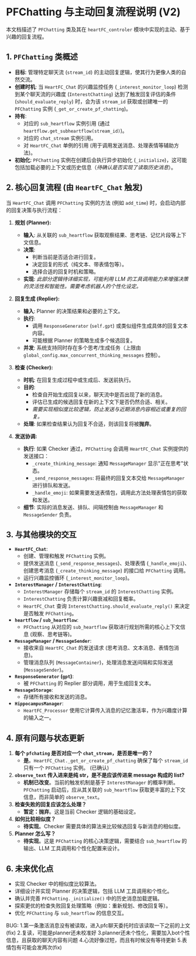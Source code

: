 # PFChatting 与主动回复流程说明 (V2)

本文档描述了 `PFChatting` 类及其在 `heartFC_controler` 模块中实现的主动、基于兴趣的回复流程。

## 1. `PFChatting` 类概述

*   **目标**: 管理特定聊天流 (`stream_id`) 的主动回复逻辑，使其行为更像人类的自然交流。
*   **创建时机**: 当 `HeartFC_Chat` 的兴趣监控任务 (`_interest_monitor_loop`) 检测到某个聊天流的兴趣度 (`InterestChatting`) 达到了触发回复评估的条件 (`should_evaluate_reply`) 时，会为该 `stream_id` 获取或创建唯一的 `PFChatting` 实例 (`_get_or_create_pf_chatting`)。
*   **持有**:
    *   对应的 `sub_heartflow` 实例引用 (通过 `heartflow.get_subheartflow(stream_id)`)。
    *   对应的 `chat_stream` 实例引用。
    *   对 `HeartFC_Chat` 单例的引用 (用于调用发送消息、处理表情等辅助方法)。
*   **初始化**: `PFChatting` 实例在创建后会执行异步初始化 (`_initialize`)，这可能包括加载必要的上下文或历史信息（*待确认是否实现了读取历史消息*）。

## 2. 核心回复流程 (由 `HeartFC_Chat` 触发)

当 `HeartFC_Chat` 调用 `PFChatting` 实例的方法 (例如 `add_time`) 时，会启动内部的回复决策与执行流程：

1.  **规划 (Planner):**
    *   **输入**: 从关联的 `sub_heartflow` 获取观察结果、思考链、记忆片段等上下文信息。
    *   **决策**:
        *   判断当前是否适合进行回复。
        *   决定回复的形式（纯文本、带表情包等）。
        *   选择合适的回复时机和策略。
    *   **实现**: *此部分逻辑待详细实现，可能利用 LLM 的工具调用能力来增强决策的灵活性和智能性。需要考虑机器人的个性化设定。*

2.  **回复生成 (Replier):**
    *   **输入**: Planner 的决策结果和必要的上下文。
    *   **执行**:
        *   调用 `ResponseGenerator` (`self.gpt`) 或类似组件生成具体的回复文本内容。
        *   可能根据 Planner 的策略生成多个候选回复。
    *   **并发**: 系统支持同时存在多个思考/生成任务（上限由 `global_config.max_concurrent_thinking_messages` 控制）。

3.  **检查 (Checker):**
    *   **时机**: 在回复生成过程中或生成后、发送前执行。
    *   **目的**:
        *   检查自开始生成回复以来，聊天流中是否出现了新的消息。
        *   评估已生成的候选回复在新的上下文下是否仍然合适、相关。
        *   *需要实现相似度比较逻辑，防止发送与近期消息内容相近或重复的回复。*
    *   **处理**: 如果检查结果认为回复不合适，则该回复将被**抛弃**。

4.  **发送协调:**
    *   **执行**: 如果 Checker 通过，`PFChatting` 会调用 `HeartFC_Chat` 实例提供的发送接口：
        *   `_create_thinking_message`: 通知 `MessageManager` 显示"正在思考"状态。
        *   `_send_response_messages`: 将最终的回复文本交给 `MessageManager` 进行排队和发送。
        *   `_handle_emoji`: 如果需要发送表情包，调用此方法处理表情包的获取和发送。
    *   **细节**: 实际的消息发送、排队、间隔控制由 `MessageManager` 和 `MessageSender` 负责。

## 3. 与其他模块的交互

*   **`HeartFC_Chat`**:
    *   创建、管理和触发 `PFChatting` 实例。
    *   提供发送消息 (`_send_response_messages`)、处理表情 (`_handle_emoji`)、创建思考消息 (`_create_thinking_message`) 的接口给 `PFChatting` 调用。
    *   运行兴趣监控循环 (`_interest_monitor_loop`)。
*   **`InterestManager` / `InterestChatting`**:
    *   `InterestManager` 存储每个 `stream_id` 的 `InterestChatting` 实例。
    *   `InterestChatting` 负责计算兴趣衰减和回复概率。
    *   `HeartFC_Chat` 查询 `InterestChatting.should_evaluate_reply()` 来决定是否触发 `PFChatting`。
*   **`heartflow` / `sub_heartflow`**:
    *   `PFChatting` 从对应的 `sub_heartflow` 获取进行规划所需的核心上下文信息 (观察、思考链等)。
*   **`MessageManager` / `MessageSender`**:
    *   接收来自 `HeartFC_Chat` 的发送请求 (思考消息、文本消息、表情包消息)。
    *   管理消息队列 (`MessageContainer`)，处理消息发送间隔和实际发送 (`MessageSender`)。
*   **`ResponseGenerator` (`gpt`)**:
    *   被 `PFChatting` 的 Replier 部分调用，用于生成回复文本。
*   **`MessageStorage`**:
    *   存储所有接收和发送的消息。
*   **`HippocampusManager`**:
    *   `HeartFC_Processor` 使用它计算传入消息的记忆激活率，作为兴趣度计算的输入之一。

## 4. 原有问题与状态更新

1.  **每个 `pfchating` 是否对应一个 `chat_stream`，是否是唯一的？**
    *   **是**。`HeartFC_Chat._get_or_create_pf_chatting` 确保了每个 `stream_id` 只有一个 `PFChatting` 实例。 (已确认)
2.  **`observe_text` 传入进来是纯 str，是不是应该传进来 message 构成的 list?**
    *   **机制已改变**。当前的触发机制是基于 `InterestManager` 的概率判断。`PFChatting` 启动后，应从其关联的 `sub_heartflow` 获取更丰富的上下文信息，而非简单的 `observe_text`。
3.  **检查失败的回复应该怎么处理？**
    *   **暂定：抛弃**。这是当前 Checker 逻辑的基础设定。
4.  **如何比较相似度？**
    *   **待实现**。Checker 需要具体的算法来比较候选回复与新消息的相似度。
5.  **Planner 怎么写？**
    *   **待实现**。这是 `PFChatting` 的核心决策逻辑，需要结合 `sub_heartflow` 的输出、LLM 工具调用和个性化配置来设计。


## 6. 未来优化点

*   实现 Checker 中的相似度比较算法。
*   详细设计并实现 Planner 的决策逻辑，包括 LLM 工具调用和个性化。
*   确认并完善 `PFChatting._initialize()` 中的历史消息加载逻辑。
*   探索更优的检查失败回复处理策略（例如：重新规划、修改回复等）。
*   优化 `PFChatting` 与 `sub_heartflow` 的信息交互。



BUG:
1.第一条激活消息没有被读取，进入pfc聊天委托时应该读取一下之前的上文(fix)
2.复读，可能是planner还未校准好
3.planner还未个性化，需要加入bot个性信息，且获取的聊天内容有问题
4.心流好像过短，而且有时候没有等待更新
5.表情包有可能会发两次(fix)